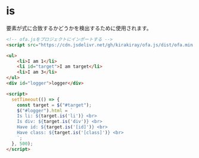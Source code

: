 # is

要素が式に合致するかどうかを検出するために使用されます。

<html-viewer>

```html
<!-- ofa.jsをプロジェクトにインポートする -->
<script src="https://cdn.jsdelivr.net/gh/kirakiray/ofa.js/dist/ofa.min.js"></script>
```

```html
<ul>
    <li>I am 1</li>
    <li id="target">I am target</li>
    <li>I am 3</li>
</ul>
<div id="logger">logger</div>

<script>
  setTimeout(() => {
    const target = $("#target");
    $("#logger").html = `
    Is li: ${target.is('li')} <br>
    Is div: ${target.is('div')} <br>
    Have id: ${target.is('[id]')} <br>
    Have class: ${target.is('[class]')} <br>
    `;
  }, 500);
</script>
```

</html-viewer>
